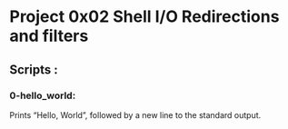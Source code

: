 # Project 0x02 Shell I/O Redirections and filters

## Scripts :

### 0-hello_world: 
Prints “Hello, World”, followed by a new line to the standard output.

